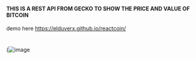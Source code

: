 #### THIS IS A REST API FROM GECKO TO SHOW THE PRICE AND VALUE OF BITCOIN
demo here
https://elduverx.github.io/reactcoin/

#
(![image](https://user-images.githubusercontent.com/78931932/138782890-b4dbce60-0329-4cf5-981f-ec5f9726726e.png)

